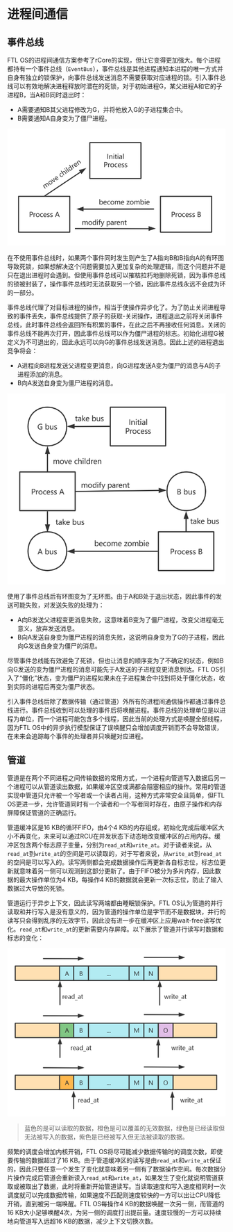 # 进程间通信

## 事件总线

FTL OS的进程间通信方案参考了rCore的实现，但让它变得更加强大。每个进程都持有一个事件总线（`EventBus`），事件总线是其他进程通知本进程的唯一方式并自身有独立的锁保护，向事件总线发送消息不需要获取对应进程的锁。引入事件总线可以有效地解决进程释放时潜在的死锁，对于初始进程G，某父进程A和它的子进程B，当A和B同时退出时：

* A需要通知B其父进程修改为G，并将他放入G的子进程集合中。
* B需要通知A自身变为了僵尸进程。

![image-20220526145925170](pic/事件总线-死锁.png)

在不使用事件总线时，如果两个事件同时发生则产生了A指向B和B指向A的有环图导致死锁，如果想解决这个问题需要加入更加复杂的处理逻辑，而这个问题并不是只在退出进程时会遇到。但使用事件总线可以摧枯拉朽地删除死锁，因为事件总线的锁被封装了，操作事件总线时无法获取另一个锁，因此事件总线永远不会成为环的一部分。

事件总线代理了对目标进程的操作，相当于使操作异步化了。为了防止关闭进程导致的事件丢失，事件总线提供了原子的获取-关闭操作，进程退出之前将关闭事件总线，此时事件总线会返回所有积累的事件，在此之后不再接收任何消息。关闭的事件总线不能再次打开，因此事件总线可以作为僵尸进程的标志。初始化进程G被定义为不可退出的，因此永远可以向G的事件总线发送消息。因此上述的进程退出竞争将会：

* A进程向B进程发送父进程变更消息，向G进程发送A变为僵尸的消息与A的子进程添加的消息。
* B向A发送自身变为僵尸进程的消息。

![image-20220526145802127](pic/事件总线-解决.png)

使用了事件总线后有环图变为了无环图。由于A和B处于退出状态，因此事件的发送可能失败，对发送失败的处理为：

* A向B发送父进程变更消息失败，这意味着B变为了僵尸进程，改变父进程毫无意义，放弃发送消息。
* B向A发送自身变为僵尸进程的消息失败，这说明自身变为了G的子进程，因此向G发送自身变为僵尸的消息。

尽管事件总线能有效避免了死锁，但也让消息的顺序变为了不确定的状态，例如B向G发送的变为僵尸进程的消息可能先于A发送的子进程变更消息到达。FTL OS引入了“僵化”状态，变为僵尸的进程如果未在子进程集合中找到将处于僵化状态，收到实际的进程后再变为僵尸状态。

引入事件总线后除了数据传输（通过管道）外所有的进程间通信操作都通过事件总线进行。事件总线收到可以处理的事件后将唤醒进程。事件总线的处理单位是以进程为单位，而一个进程可能包含多个线程，因此当前的处理方式是唤醒全部线程，因为FTL OS中的异步执行模型保证了误唤醒只会增加调度开销而不会导致错误，在未来会追踪每个事件的处理者并只唤醒对应进程。

## 管道

管道是在两个不同进程之间传输数据的常用方式，一个进程向管道写入数据后另一个进程可以从管道读出数据，如果缓冲区空或满都会阻塞相应的操作。常用的管道实现中管道只允许被一个写者或一个读者占用，这种方式非常安全且简单，但FTL OS更进一步，允许管道同时有一个读者和一个写者同时存在，由原子操作和内存屏障保证管道的正确运行。

管道缓冲区是16 KB的循环FIFO，由4个4 KB的内存组成，初始化完成后缓冲区大小不再变化，未来可以通过RCU在并发状态下动态地改变缓冲区的占用内存。缓冲区包含两个标志原子变量，分别为`read_at`和`write_at`。对于读者来说，从`read_at`到`write_at`的空间是可以读取的，对于写者来说，从`write_at`到`read_at`的空间是可以写入的。读写两侧都会完成数据操作后再更新各自标志位，标志位更新就意味着另一侧可以观测到这部分更新了。由于FIFO被分为多片内存，因此数据的最大操作单位为4 KB，每操作4 KB的数据就会更新一次标志位，防止了输入数据过大导致的死锁。

管道运行于异步上下文，因此读写两端都由睡眠锁保护。FTL OS认为管道的并行读取和并行写入是没有意义的，因为管道的操作单位是字节而不是数据块，并行的读写只会得到乱序的无效字节，因此没有进一步在缓冲区上应用wait-free读写优化。`read_at`和`write_at`的更新需要内存屏障。以下展示了管道并行读写时数据和标志的变化：

![image-20220526144557790](pic/进程间通信-管道.png)

>蓝色的是可以读取的数据，橙色是可以覆盖的无效数据，绿色是已经读取但无法被写入的数据，紫色是已经被写入但无法被读取的数据。

频繁的调度会增加内核开销，FTL OS将尽可能减少数据传输时的调度次数，即使要传输的数据超过了16 KB。由于管道缓冲区的读写是由`read_at`和`write_at`保证的，因此只要任意一个发生了变化就意味着另一侧有了数据操作空间。每次数据分片操作完成后管道会重新读入`read_at`和`write_at`，如果发生了变化就说明管道获取或被取出了数据，此时将重新开始管道读写。当读取速度和写入速度相同时一次调度就可以完成数据传输，如果速度不匹配则速度较快的一方可以出让CPU降低开销，直到被另一端唤醒。FTL OS每操作4 KB的数据唤醒一次另一侧，而管道的16 KB大小足够唤醒4次，为另一侧的调度打出提前量。速度较慢的一方可以持续地向管道写入远超16 KB的数据，减少上下文切换次数。